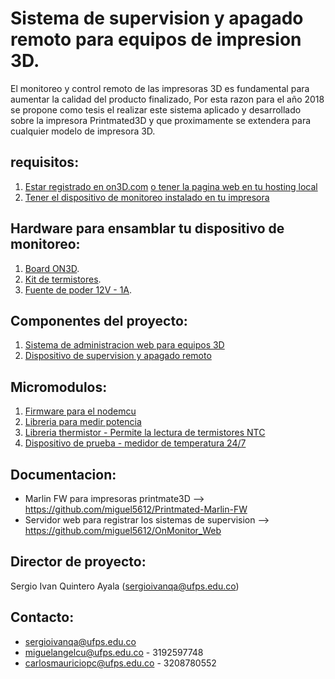 ﻿Sistema de supervision y apagado remoto para equipos de impresion 3D.
==========

El monitoreo y control remoto de las impresoras 3D es fundamental para aumentar la calidad del producto finalizado,
Por esta razon para el año 2018 se propone como tesis el realizar este sistema aplicado y desarrollado sobre la impresora
Printmated3D y que proximamente se extendera para cualquier modelo de impresora 3D.


requisitos:
--------------------
1. [Estar registrado en on3D.com](wwww.onmotica.xyz) [o tener la pagina web en tu hosting local](https://github.com/miguel5612/on3D)
2. [Tener el dispositivo de monitoreo instalado en tu impresora](#)

Hardware para ensamblar tu dispositivo de monitoreo:
--------------------

1. [Board ON3D](#).
2. [Kit de termistores](#).
3. [Fuente de poder 12V - 1A](#).

Componentes del proyecto:
--------------------

1. [Sistema de administracion web para equipos 3D](onmotica.com)
2. [Dispositivo de supervision y apagado remoto](github.com)

Micromodulos:
--------------------

1. [Firmware para el nodemcu](https://github.com/miguel5612/Node-mcu-v3.00-micropython-firmware)
2. [Libreria para medir potencia](https://github.com/miguel5612/PZEM004T)
3. [Libreria thermistor - Permite la lectura de termistores NTC](https://github.com/miguel5612/Arduino-ThermistorLibrary)
4. [Dispositivo de prueba - medidor de temperatura 24/7](https://github.com/miguel5612/OnMonitor_Web)

Documentacion:
--------------------
+ Marlin FW para impresoras printmate3D --> https://github.com/miguel5612/Printmated-Marlin-FW
+ Servidor web para registrar los sistemas de supervision --> https://github.com/miguel5612/OnMonitor_Web

Director de proyecto:
--------------------

Sergio Ivan Quintero Ayala (sergioivanqa@ufps.edu.co)

Contacto:
--------------------

+ sergioivanqa@ufps.edu.co
+ miguelangelcu@ufps.edu.co - 3192597748
+ carlosmauriciopc@ufps.edu.co - 3208780552

